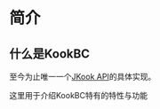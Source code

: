 # 简介

## 什么是KookBC
至今为止唯一一个[JKook API](https://github.com/SNWCreations/JKook)的具体实现。

这里用于介绍KookBC特有的特性与功能